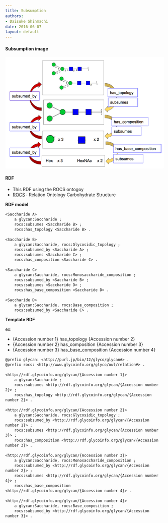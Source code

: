 ```yaml
---
title: Subsumption
authors:
- Daisuke Shinmachi
date: 2016-06-07
layout: default
---
```


#### Subsumption image

![Subsumption](/images/system/subsumption.png)



#### RDF 

- This RDF using the ROCS ontogoy  
- [ROCS](https://bitbucket.org/glycosw/glycanrelationontology) : Relation Ontology Carbohydrate Structure


**RDF model**

```
<Saccharide A>
	a glycan:Saccharide ;
	rocs:subsumes <Saccharide B> ;
	rocs:has_topology <Saccharide B> .

<Saccharide B>
	a glycan:Saccharide, rocs:Glycosidic_topology ;
	rocs:subsumed_by <Saccharide A> ;
	rocs:subsumes <Saccharide C> ;
	rocs:has_composition <Saccharide C> .

<Saccharide C>
	a glycan:Saccharide, rocs:Monosaccharide_composition ;
	rocs:subsumed_by <Saccharide B> ;
	rocs:subsumes <Saccharide D> ;
	rocs:has_base_composition <Saccharide D> .

<Saccharide D>
	a glycan:Saccharide, rocs:Base_composition ;
	rocs:subsumed_by <Saccharide C> .
```


**Template RDF**

ex:  

- {Accession number 1} has_topology {Accession number 2}
- {Accession number 2} has_composition {Accession number 3}
- {Accession number 3} has_base_composition {Accession number 4}

```
@prefix glycan: <http://purl.jp/bio/12/glyco/glycan#> .
@prefix rocs: <http://www.glycoinfo.org/glyco/owl/relation#> .

<http://rdf.glycoinfo.org/glycan/{Accession number 1}>
	a glycan:Saccharide ;
	rocs:subsumes <http://rdf.glycoinfo.org/glycan/{Accession number 2}> ;
	rocs:has_topology <http://rdf.glycoinfo.org/glycan/{Accession number 2}> .

<http://rdf.glycoinfo.org/glycan/{Accession number 2}>
	a glycan:Saccharide, rocs:Glycosidic_topology ;
	rocs:subsumed_by <http://rdf.glycoinfo.org/glycan/{Accession number 1}> ;
	rocs:subsumes <http://rdf.glycoinfo.org/glycan/{Accession number 3}> ;
	rocs:has_composition <http://rdf.glycoinfo.org/glycan/{Accession number 3}> .

<http://rdf.glycoinfo.org/glycan/{Accession number 3}>
	a glycan:Saccharide, rocs:Monosaccharide_composition ;
	rocs:subsumed_by <http://rdf.glycoinfo.org/glycan/{Accession number 2}> ;
	rocs:subsumes <http://rdf.glycoinfo.org/glycan/{Accession number 4}> ;
	rocs:has_base_composition <http://rdf.glycoinfo.org/glycan/{Accession number 4}> .

<http://rdf.glycoinfo.org/glycan/{Accession number 4}>
	a glycan:Saccharide, rocs:Base_composition ;
	rocs:subsumed_by <http://rdf.glycoinfo.org/glycan/{Accession number 3}> .
```


